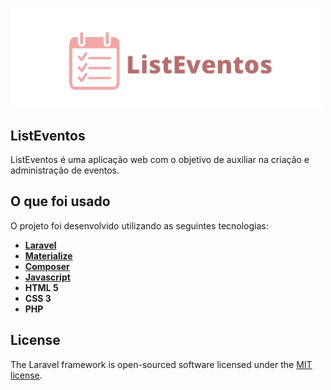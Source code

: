 <p align="left"><a><img src="logo.png" width="500"></a></p>

## ListEventos

ListEventos é uma aplicação web com o objetivo de auxiliar na criação e administração de eventos. 




## O que foi usado

O projeto foi desenvolvido utilizando as seguintes tecnologias:

- **[Laravel](https://laravel.com)**
- **[Materialize](https://materializecss.com)**
- **[Composer](https://getcomposer.org)**
- **[Javascript](https://www.javascript.com)**
- **HTML 5**
- **CSS 3**
- **PHP**


## License

The Laravel framework is open-sourced software licensed under the [MIT license](https://opensource.org/licenses/MIT).
